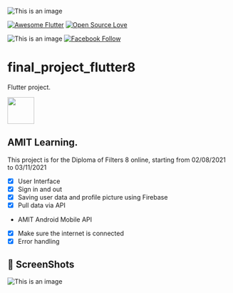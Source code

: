 ![This is an image](	https://img.shields.io/badge/Adobe%20XD-470137?style=for-the-badge&logo=Adobe%20XD&logoColor=#FF61F6)

<a href="https://github.com/Solido/awesome-flutter"><img alt="Awesome Flutter" src="https://img.shields.io/badge/Awesome-Flutter-blue.svg?longCache=true&style=flat-square" /></a>  [![Open Source Love](https://badges.frapsoft.com/os/v1/open-source.svg?v=102)](https://opensource.org/licenses/Apache-2.0) 


![This is an image](https://raw.githubusercontent.com/flutter/website/archived-master/src/_assets/image/flutter-lockup-bg.jpg)
[![Facebook Follow](https://img.shields.io/badge/Facebook-1877F2?style=for-the-badge&logo=facebook&logoColor=white)](https://www.facebook.com/ENG.3BDAIM/)
# final_project_flutter8

Flutter project.

<a href="https://www.buymeacoffee.com/mitesh"><img src="https://cdn.buymeacoffee.com/buttons/v2/default-yellow.png" height="60"></a>


## AMIT Learning.

This project is for the Diploma of Filters 8 online, starting from 02/08/2021 to 03/11/2021

- [x] User Interface
- [x] Sign in and out
- [x] Saving user data and profile picture using Firebase
- [x] Pull data via API
- AMIT Android Mobile API
- [x] Make sure the internet is connected
- [x] Error handling

## 📸 ScreenShots
![This is an image](https://drive.google.com/file/d/10kPvDuaPZ77tkNYvHgUB-RsuRLSn_hu-/view?usp=sharing)
